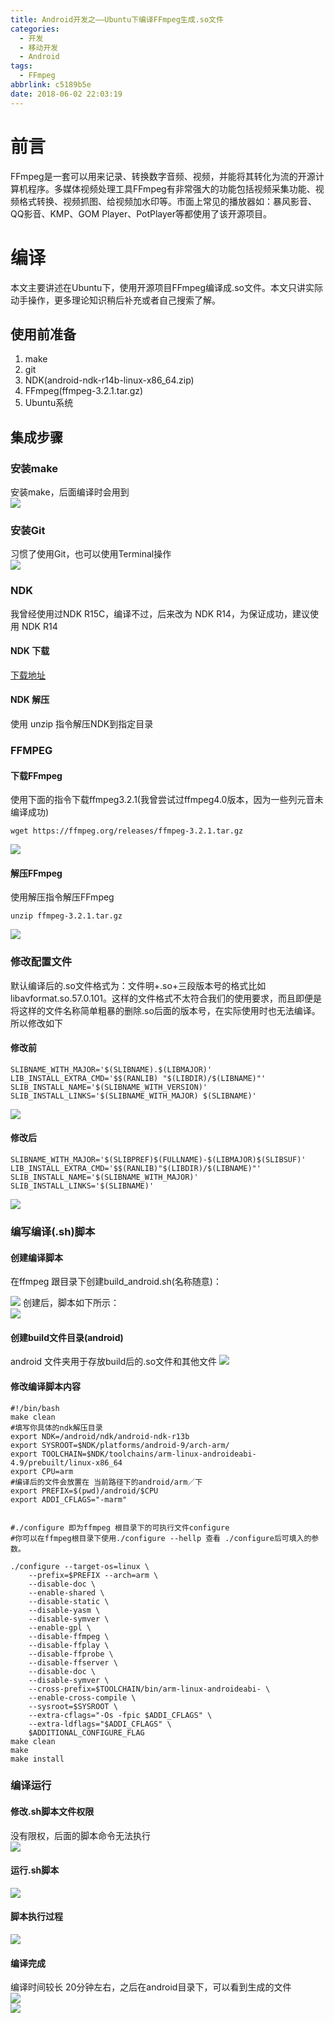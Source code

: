 ```yaml
---
title: Android开发之——Ubuntu下编译FFmpeg生成.so文件
categories:
  - 开发
  - 移动开发
  - Android
tags:
  - FFmpeg
abbrlink: c5189b5e
date: 2018-06-02 22:03:19
---
```

# 前言
FFmpeg是一套可以用来记录、转换数字音频、视频，并能将其转化为流的开源计算机程序。多媒体视频处理工具FFmpeg有非常强大的功能包括视频采集功能、视频格式转换、视频抓图、给视频加水印等。市面上常见的播放器如：暴风影音、QQ影音、KMP、GOM Player、PotPlayer等都使用了该开源项目。   

<!--more--> 

# 编译
本文主要讲述在Ubuntu下，使用开源项目FFmpeg编译成.so文件。本文只讲实际动手操作，更多理论知识稍后补充或者自己搜索了解。    

##  使用前准备
1. make  
2. git
3. NDK(android-ndk-r14b-linux-x86_64.zip)
4. FFmpeg(ffmpeg-3.2.1.tar.gz)
5. Ubuntu系统

## 集成步骤
### 安装make
安装make，后面编译时会用到  
![][1]  
### 安装Git
习惯了使用Git，也可以使用Terminal操作  
![][2]  
### NDK 
我曾经使用过NDK R15C，编译不过，后来改为 NDK R14，为保证成功，建议使用 NDK R14  

#### NDK 下载
[下载地址][3]
#### NDK 解压
使用 unzip 指令解压NDK到指定目录  

### FFMPEG  
#### 下载FFmpeg
使用下面的指令下载ffmpeg3.2.1(我曾尝试过ffmpeg4.0版本，因为一些列元音未编译成功)  

	wget https://ffmpeg.org/releases/ffmpeg-3.2.1.tar.gz   

![][4] 

#### 解压FFmpeg  
使用解压指令解压FFmpeg  

	unzip ffmpeg-3.2.1.tar.gz   
![][5]
  
### 修改配置文件 
默认编译后的.so文件格式为：文件明+.so+三段版本号的格式比如libavformat.so.57.0.101。这样的文件格式不太符合我们的使用要求，而且即便是将这样的文件名称简单粗暴的删除.so后面的版本号，在实际使用时也无法编译。所以修改如下  

#### 修改前 

	SLIBNAME_WITH_MAJOR='$(SLIBNAME).$(LIBMAJOR)'
	LIB_INSTALL_EXTRA_CMD='$$(RANLIB) "$(LIBDIR)/$(LIBNAME)"'
	SLIB_INSTALL_NAME='$(SLIBNAME_WITH_VERSION)'
	SLIB_INSTALL_LINKS='$(SLIBNAME_WITH_MAJOR) $(SLIBNAME)' 


![][6]
#### 修改后
	SLIBNAME_WITH_MAJOR='$(SLIBPREF)$(FULLNAME)-$(LIBMAJOR)$(SLIBSUF)'
	LIB_INSTALL_EXTRA_CMD='$$(RANLIB)"$(LIBDIR)/$(LIBNAME)"'
	SLIB_INSTALL_NAME='$(SLIBNAME_WITH_MAJOR)'
	SLIB_INSTALL_LINKS='$(SLIBNAME)'



![][7]  

### 编写编译(.sh)脚本
#### 创建编译脚本 
在ffmpeg 跟目录下创建build_android.sh(名称随意)：   

![][8]
创建后，脚本如下所示：   
![][9]   
#### 创建build文件目录(android) 
android 文件夹用于存放build后的.so文件和其他文件
![][10]
#### 修改编译脚本内容 

	#!/bin/bash
	make clean
	#填写你具体的ndk解压目录
	export NDK=/android/ndk/android-ndk-r13b
	export SYSROOT=$NDK/platforms/android-9/arch-arm/
	export TOOLCHAIN=$NDK/toolchains/arm-linux-androideabi-4.9/prebuilt/linux-x86_64
	export CPU=arm
	#编译后的文件会放置在 当前路径下的android/arm／下
	export PREFIX=$(pwd)/android/$CPU
	export ADDI_CFLAGS="-marm"


	#./configure 即为ffmpeg 根目录下的可执行文件configure
	#你可以在ffmpeg根目录下使用./configure --hellp 查看 ./configure后可填入的参数。

	./configure --target-os=linux \
        --prefix=$PREFIX --arch=arm \
        --disable-doc \
        --enable-shared \
        --disable-static \
        --disable-yasm \
        --disable-symver \
        --enable-gpl \
        --disable-ffmpeg \
        --disable-ffplay \
        --disable-ffprobe \
        --disable-ffserver \
        --disable-doc \
        --disable-symver \
        --cross-prefix=$TOOLCHAIN/bin/arm-linux-androideabi- \
        --enable-cross-compile \
        --sysroot=$SYSROOT \
        --extra-cflags="-Os -fpic $ADDI_CFLAGS" \
        --extra-ldflags="$ADDI_CFLAGS" \
        $ADDITIONAL_CONFIGURE_FLAG
	make clean
	make
	make install

### 编译运行
#### 修改.sh脚本文件权限 
没有限权，后面的脚本命令无法执行  
![][11]  
#### 运行.sh脚本
![][12]  
#### 脚本执行过程
![][13] 
#### 编译完成 
编译时间较长 20分钟左右，之后在android目录下，可以看到生成的文件   
![][14]  
![][15]  



[1]: https://images.pgzxc.com/ffmpeg-make.png
[2]: https://images.pgzxc.com/ffmpeg-git.png
[3]: http://www.androiddevtools.cn/
[4]: https://images.pgzxc.com/ffmpeg-down-ffmp.png
[5]: https://images.pgzxc.com/ffmpeg-unzip-ff.png
[6]: https://images.pgzxc.com/ffmpeg-modify-config.png
[7]: https://images.pgzxc.com/ffmpeg-modify-config-after.png
[8]: https://images.pgzxc.com/ffmpeg-create-sh.png
[9]: https://images.pgzxc.com/ffmpeg-create-sh-after.png
[10]: https://images.pgzxc.com/ffmpeg-create-android.png
[11]: https://images.pgzxc.com/ffmpeg-change-x.png
[12]: https://images.pgzxc.com/ffmpeg-build-sh.png
[13]: https://images.pgzxc.com/ffmpeg-build-process.png
[14]: https://images.pgzxc.com/ffmpeg-build-file.png
[15]: https://images.pgzxc.com/ffmpeg-so.png

